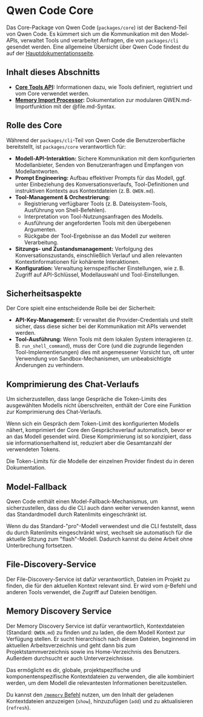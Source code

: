 # Qwen Code Core

Das Core-Package von Qwen Code (`packages/core`) ist der Backend-Teil von Qwen Code. Es kümmert sich um die Kommunikation mit den Model-APIs, verwaltet Tools und verarbeitet Anfragen, die von `packages/cli` gesendet werden. Eine allgemeine Übersicht über Qwen Code findest du auf der [Hauptdokumentationsseite](../index.md).

## Inhalt dieses Abschnitts

- **[Core Tools API](./tools-api.md):** Informationen dazu, wie Tools definiert, registriert und vom Core verwendet werden.
- **[Memory Import Processor](./memport.md):** Dokumentation zur modularen QWEN.md-Importfunktion mit der @file.md-Syntax.

## Rolle des Core

Während der `packages/cli`-Teil von Qwen Code die Benutzeroberfläche bereitstellt, ist `packages/core` verantwortlich für:

- **Modell-API-Interaktion:** Sichere Kommunikation mit dem konfigurierten Modellanbieter, Senden von Benutzeranfragen und Empfangen von Modellantworten.
- **Prompt Engineering:** Aufbau effektiver Prompts für das Modell, ggf. unter Einbeziehung des Konversationsverlaufs, Tool-Definitionen und instruktiven Kontexts aus Kontextdateien (z. B. `QWEN.md`).
- **Tool-Management & Orchestrierung:**
  - Registrierung verfügbarer Tools (z. B. Dateisystem-Tools, Ausführung von Shell-Befehlen).
  - Interpretation von Tool-Nutzungsanfragen des Modells.
  - Ausführung der angeforderten Tools mit den übergebenen Argumenten.
  - Rückgabe der Tool-Ergebnisse an das Modell zur weiteren Verarbeitung.
- **Sitzungs- und Zustandsmanagement:** Verfolgung des Konversationszustands, einschließlich Verlauf und allen relevanten Kontextinformationen für kohärente Interaktionen.
- **Konfiguration:** Verwaltung kernspezifischer Einstellungen, wie z. B. Zugriff auf API-Schlüssel, Modellauswahl und Tool-Einstellungen.

## Sicherheitsaspekte

Der Core spielt eine entscheidende Rolle bei der Sicherheit:

- **API-Key-Management:** Er verwaltet die Provider-Credentials und stellt sicher, dass diese sicher bei der Kommunikation mit APIs verwendet werden.
- **Tool-Ausführung:** Wenn Tools mit dem lokalen System interagieren (z. B. `run_shell_command`), muss der Core (und die zugrunde liegenden Tool-Implementierungen) dies mit angemessener Vorsicht tun, oft unter Verwendung von Sandbox-Mechanismen, um unbeabsichtigte Änderungen zu verhindern.

## Komprimierung des Chat-Verlaufs

Um sicherzustellen, dass lange Gespräche die Token-Limits des ausgewählten Modells nicht überschreiten, enthält der Core eine Funktion zur Komprimierung des Chat-Verlaufs.

Wenn sich ein Gespräch dem Token-Limit des konfigurierten Modells nähert, komprimiert der Core den Gesprächsverlauf automatisch, bevor er an das Modell gesendet wird. Diese Komprimierung ist so konzipiert, dass sie informationserhaltend ist, reduziert aber die Gesamtanzahl der verwendeten Tokens.

Die Token-Limits für die Modelle der einzelnen Provider findest du in deren Dokumentation.

## Model-Fallback

Qwen Code enthält einen Model-Fallback-Mechanismus, um sicherzustellen, dass du die CLI auch dann weiter verwenden kannst, wenn das Standardmodell durch Ratenlimits eingeschränkt ist.

Wenn du das Standard-"pro"-Modell verwendest und die CLI feststellt, dass du durch Ratenlimits eingeschränkt wirst, wechselt sie automatisch für die aktuelle Sitzung zum "flash"-Modell. Dadurch kannst du deine Arbeit ohne Unterbrechung fortsetzen.

## File-Discovery-Service

Der File-Discovery-Service ist dafür verantwortlich, Dateien im Projekt zu finden, die für den aktuellen Kontext relevant sind. Er wird vom `@`-Befehl und anderen Tools verwendet, die Zugriff auf Dateien benötigen.

## Memory Discovery Service

Der Memory Discovery Service ist dafür verantwortlich, Kontextdateien (Standard: `QWEN.md`) zu finden und zu laden, die dem Modell Kontext zur Verfügung stellen. Er sucht hierarchisch nach diesen Dateien, beginnend im aktuellen Arbeitsverzeichnis und geht dann bis zum Projektstammverzeichnis sowie ins Home-Verzeichnis des Benutzers. Außerdem durchsucht er auch Unterverzeichnisse.

Das ermöglicht es dir, globale, projektspezifische und komponentenspezifische Kontextdateien zu verwenden, die alle kombiniert werden, um dem Modell die relevantesten Informationen bereitzustellen.

Du kannst den [`/memory` Befehl](../cli/commands.md) nutzen, um den Inhalt der geladenen Kontextdateien anzuzeigen (`show`), hinzuzufügen (`add`) und zu aktualisieren (`refresh`).